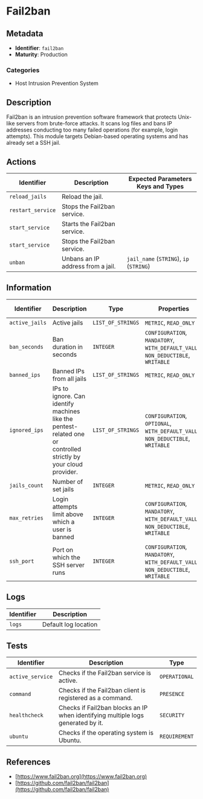 # Fail2ban

## Metadata

- **Identifier**: `fail2ban`
- **Maturity**: Production

### Categories

- Host Intrusion Prevention System

## Description

Fail2ban is an intrusion prevention software framework that protects Unix-like servers from brute-force attacks. It scans log files and bans IP addresses conducting too many failed operations (for example, login attempts). This module targets Debian-based operating systems and has already set a SSH jail.

## Actions

<table>
    <thead>
        <tr>
            <th>Identifier</th>
            <th>Description</th>
            <th>Expected Parameters Keys and Types</th>
        </tr>
    </thead>
    <tbody>
        <tr>
            <td><code>reload_jails</code></td>
            <td>Reload the jail.</td>
            <td></td>
        </tr>
        <tr>
            <td><code>restart_service</code></td>
            <td>Stops the Fail2ban service.</td>
            <td></td>
        </tr>
        <tr>
            <td><code>start_service</code></td>
            <td>Starts the Fail2ban service.</td>
            <td></td>
        </tr>
        <tr>
            <td><code>start_service</code></td>
            <td>Stops the Fail2ban service.</td>
            <td></td>
        </tr>
        <tr>
            <td><code>unban</code></td>
            <td>Unbans an IP address from a jail.</td>
            <td><code>jail_name</code> (<code>STRING</code>), <code>ip</code> (<code>STRING</code>)</td>
        </tr>
    </tbody>
</table>

## Information

<table>
    <thead>
        <tr>
            <th>Identifier</th>
            <th>Description</th>
            <th>Type</th>
            <th>Properties</th>
            <th>Default Value</th>
        </tr>
    </thead>
    <tbody>
        <tr>
            <td><code>active_jails</code></td>
            <td>Active jails</td>
            <td><code>LIST_OF_STRINGS</code></td>
            <td><code>METRIC</code>, <code>READ_ONLY</code></td>
            <td></td>
        </tr>
        <tr>
            <td><code>ban_seconds</code></td>
            <td>Ban duration in seconds</td>
            <td><code>INTEGER</code></td>
            <td><code>CONFIGURATION</code>, <code>MANDATORY</code>, <code>WITH_DEFAULT_VALUE</code>, <code>NON_DEDUCTIBLE</code>, <code>WRITABLE</code></td>
            <td><code>3600</code></td>
        </tr>
        <tr>
            <td><code>banned_ips</code></td>
            <td>Banned IPs from all jails</td>
            <td><code>LIST_OF_STRINGS</code></td>
            <td><code>METRIC</code>, <code>READ_ONLY</code></td>
            <td></td>
        </tr>
        <tr>
            <td><code>ignored_ips</code></td>
            <td>IPs to ignore. Can identify machines like the pentest-related one or controlled strictly by your cloud provider.</td>
            <td><code>LIST_OF_STRINGS</code></td>
            <td><code>CONFIGURATION</code>, <code>OPTIONAL</code>, <code>WITH_DEFAULT_VALUE</code>, <code>NON_DEDUCTIBLE</code>, <code>WRITABLE</code></td>
            <td><code>127.0.0.1</code></td>
        </tr>
        <tr>
            <td><code>jails_count</code></td>
            <td>Number of set jails</td>
            <td><code>INTEGER</code></td>
            <td><code>METRIC</code>, <code>READ_ONLY</code></td>
            <td></td>
        </tr>
        <tr>
            <td><code>max_retries</code></td>
            <td>Login attempts limit above which a user is banned</td>
            <td><code>INTEGER</code></td>
            <td><code>CONFIGURATION</code>, <code>MANDATORY</code>, <code>WITH_DEFAULT_VALUE</code>, <code>NON_DEDUCTIBLE</code>, <code>WRITABLE</code></td>
            <td><code>3</code></td>
        </tr>
        <tr>
            <td><code>ssh_port</code></td>
            <td>Port on which the SSH server runs</td>
            <td><code>INTEGER</code></td>
            <td><code>CONFIGURATION</code>, <code>MANDATORY</code>, <code>WITH_DEFAULT_VALUE</code>, <code>NON_DEDUCTIBLE</code>, <code>WRITABLE</code></td>
            <td><code>22</code></td>
        </tr>
    </tbody>
</table>

## Logs

<table>
    <thead>
        <tr>
            <th>Identifier</th>
            <th>Description</th>
        </tr>
    </thead>
    <tbody>
        <tr>
            <td><code>logs</code></td>
            <td>Default log location</td>
        </tr>
    </tbody>
</table>

## Tests

<table>
    <thead>
        <tr>
            <th>Identifier</th>
            <th>Description</th>
            <th>Type</th>
        </tr>
    </thead>
    <tbody>
        <tr>
            <td><code>active_service</code></td>
            <td>Checks if the Fail2ban service is active.</td>
            <td><code>OPERATIONAL</code></td>
        </tr>
        <tr>
            <td><code>command</code></td>
            <td>Checks if the Fail2ban client is registered as a command.</td>
            <td><code>PRESENCE</code></td>
        </tr>
        <tr>
            <td><code>healthcheck</code></td>
            <td>Checks if Fail2ban blocks an IP when identifying multiple logs generated by it.</td>
            <td><code>SECURITY</code></td>
        </tr>
        <tr>
            <td><code>ubuntu</code></td>
            <td>Checks if the operating system is Ubuntu.</td>
            <td><code>REQUIREMENT</code></td>
        </tr>
    </tbody>
</table>

## References

- [https://www.fail2ban.org](https://www.fail2ban.org)
- [https://github.com/fail2ban/fail2ban](https://github.com/fail2ban/fail2ban)
